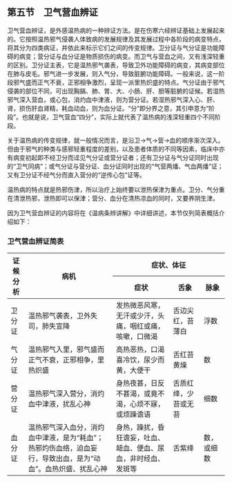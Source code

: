 ## 第五节　卫气营血辨证

卫气营血辨证，是外感温热病的一种辨证方法。是在伤寒六经辨证基础上发展起来的。它按照温热邪气侵袭人体致病的发展规律及其发展过程中各阶段的病变特点，将其分为四类病证，并依此来标示它们之间的传变规律。卫分证与气分证是功能障碍的病变；营分证与血分证是物质损伤的病变。而卫气与营血之间，又有浅深轻重的区别。卫分证主表，它是温热邪气袭表，导致卫外功能障碍的病变，其病变部位在肺与皮毛。邪气进一步发展，则入气分，导致脏腑功能障碍。一般来说，这一阶段邪气盛而正气不衰，正邪相争激烈，呈现一派里热炽盛的特点。气分证由于邪气侵袭的部位不同，可出现胸膈、肺、胃、大、小肠、肝、胆等脏腑的证候。若湿热邪气深入营血，或心包，消灼血中津液，则为营分证。若湿热邪气深入心、肝、肾，损伤肝血肾精，耗血动血，则为血分证。“分”即分界之意，其引申意为“阶段”。也就是说，卫气营血“四分”，实际上就代表了温热病的浅深轻重四个不同阶段。

关于温热病的传变规律，就一般情况而言，是沿卫→气→营→血的顺序渐次深入。但由于邪气的种类与感邪轻重程度的差别，以及患者体质的不同等因素，临床中亦有病变初起即不经卫分而迳见气分证或营分证者；还有卫分证与气分证同时出现的“卫气同病”；或气分证与营分证、血分证同时出现的“气营两燔、气血两燔”证；又有卫分证不经气分而直入营分的“逆传心包”证等。

温热病的特点就是热邪伤津，所以治疗上始终要以泄热保津为重点。卫分、气分重在清泄热邪，泄热即可以保津；营分、血分在清热凉血的同时，又要养阴生津。

因为卫气营血辨证的内容将在《温病条辨讲解》中详细讲述，本节仅列简表概括介绍如下：

### 卫气营血辨证简表

<table>
<thead>
  <tr>
    <th rowspan="2">证候分析</th>
    <th rowspan="2">病机</th>
    <th colspan="3">症状、体征</th>
  </tr>
  <tr>
    <th>症状</th>
    <th>舌象</th>
    <th>脉象</th>
  </tr>
</thead>
<tbody>
  <tr>
    <td>卫分证</td>
    <td>温热邪气袭表，卫外失司，肺失宣降</td>
    <td>发热微恶风寒，无汗或少汗，头痛，咽红或痛，咳嗽，口微渴</td>
    <td>舌边尖红，苔薄白</td>
    <td>浮数</td>
  </tr>
  <tr>
    <td>气分证</td>
    <td>温热邪气入里，邪气盛而正气不衰，正邪相争，里热炽盛</td>
    <td>高热恶热，口渴喜冷饮，尿少而黄，大便干</td>
    <td>舌红苔黄燥</td>
    <td>数</td>
  </tr>
  <tr>
    <td>营分证</td>
    <td>温热邪气深入营分，消灼血中津液，扰乱心神</td>
    <td>身热夜甚，日反不甚渴，或竟不渴，心烦不寐，或烦躁谵语</td>
    <td>舌质红绛，少苔或无苔</td>
    <td>细数</td>
  </tr>
  <tr>
    <td>血分证</td>
    <td>温热邪气深入血分，消灼血中津液，是为“耗血”；热邪灼伤血络，迫血妄行，导致出血，是为“动血”。血热炽盛、扰乱心神</td>
    <td>身热，躁扰，昏狂谵妄，吐血、衄血、便血、尿血，非时经血、发斑等</td>
    <td>舌紫绛</td>
    <td>数，或细数</td>
  </tr>
</tbody>
</table>
